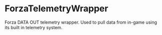 # ForzaTelemetryWrapper
Forza DATA OUT telemetry wrapper. Used to pull data from in-game using its built in telemetry system.
